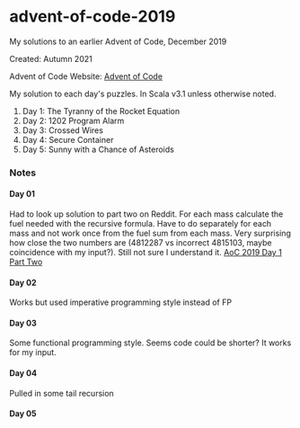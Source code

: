 # advent-of-code-2019
My solutions to an earlier Advent of Code, December 2019

Created:  Autumn 2021

Advent of Code Website:  [Advent of Code](https://adventofcode.com)

My solution to each day's puzzles.  In Scala v3.1 unless otherwise noted.

1. Day  1:  The Tyranny of the Rocket Equation
2. Day  2:  1202 Program Alarm
3. Day  3:  Crossed Wires
4. Day  4:  Secure Container
5. Day  5:  Sunny with a Chance of Asteroids

### Notes
#### Day 01
Had to look up solution to part two on Reddit.  For each mass calculate the fuel needed with the recursive formula.
Have to do separately for each mass and not work once from the fuel sum from each mass.  Very surprising how close the two numbers are (4812287 vs incorrect 4815103, maybe coincidence with my input?).
Still not sure I understand it.
[AoC 2019 Day 1 Part Two](https://www.reddit.com/r/adventofcode/comments/k1h4bq/2019_day_1_part_2_spits_out_right_answer_for/)

#### Day 02
Works but used imperative programming style instead of FP

#### Day 03
Some functional programming style.  Seems code could be shorter?  It works for my input.

#### Day 04
Pulled in some tail recursion

#### Day 05
